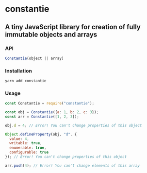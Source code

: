 # constantie
## A tiny JavaScript library for creation of fully immutable objects and arrays

### API
```js
Constantie(object || array)
```

### Installation
```bash
yarn add constantie
```

### Usage
```js
const Constantie = require("constantie");

const obj = Constantie({a: 1, b: 2, c: 3});
const arr = Constantie([1, 2, 3]);

obj.d = 4; // Error! You can't change properties of this object

Object.defineProperty(obj, "d", {
  value: 4,
  writable: true,
  enumerable: true,
  configurable: true
}); // Error! You can't change properties of this object

arr.push(4); // Error! You can't change elements of this array
```
